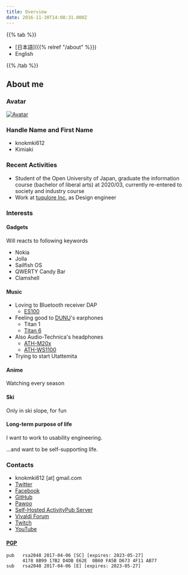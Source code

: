 ```yaml
---
title: Overview
date: 2016-11-30T14:08:31.000Z
---
```

{{% tab %}}

- [日本語]({{% relref "/about" %}})
- English

{{% /tab %}}

## About me

### Avatar

[![Avatar](https://secure.gravatar.com/avatar/6b2fd17bf8572ea5d60c0916db36627c)](https://ja.gravatar.com/knokmki612)

### Handle Name and First Name

- knokmki612
- Kimiaki

### Recent Activities

- Student of the Open University of Japan, graduate the information course (bachelor of liberal arts) at 2020/03, currently re-entered to society and industry course
- Work at [tuqulore Inc.](https://tuqulore.com) as Design engineer

### Interests

#### Gadgets

Will reacts to following keywords

- Nokia
- Jolla
- Sailfish OS
- QWERTY Candy Bar
- Clamshell

#### Music

- Loving to Bluetooth receiver DAP
  - [ES100](https://earstudio.store/products/es100)
- Feeling good to [DUNU](https://www.dunu-topsound.com/)'s earphones
  - Titan 1
  - [Titan 6](https://www.dunu-topsound.com/titan-6)
- Also Audio-Technica's headphones
  - [ATH-M20x](https://www.audio-technica.co.jp/product/ATH-M20x)
  - [ATH-WS1100](https://www.audio-technica.co.jp/product/ATH-WS1100)
- Trying to start Utattemita

#### Anime

Watching every season

#### Ski

Only in ski slope, for fun

#### Long-term purpose of life

I want to work to usability engineering.

...and want to be self-supporting life.

### Contacts

- knokmki612 \[at] gmail.com
- <a rel="me" href="https://twitter.com/knokmki612">Twitter</a>
- <a rel="me" href="https://www.facebook.com/kimiaki.kuno">Facebook</a>
- <a rel="me" href="https://github.com/knokmki612">GitHub</a>
- <a rel="me" href="https://pawoo.net/@knokmki612">Pawoo</a>
- <a rel="me" href="https://pub.kimiaki.space/@knokmki612">Self-Hosted ActivityPub Server</a>
- <a rel="me" href="https://forum.vivaldi.net/user/knokmki612">Vivaldi Forum</a>
- <a rel="me" href="https://www.twitch.tv/knokmki612">Twitch</a>
- <a rel="me" href="https://www.youtube.com/@knokmki612">YouTube</a>

#### [PGP](/knokmki612.asc)

```
pub   rsa2048 2017-04-06 [SC] [expires: 2023-05-27]
      4178 8B99 17B2 D4DB E62E  0B60 FA5B D673 4F11 AB77
sub   rsa2048 2017-04-06 [E] [expires: 2023-05-27]
```

<!--stackedit_data:
eyJoaXN0b3J5IjpbLTc2Mzc0MDgwNywxMzY1NzQwNDYyLC0xMD
IzMDY5OTc3XX0=
-->
